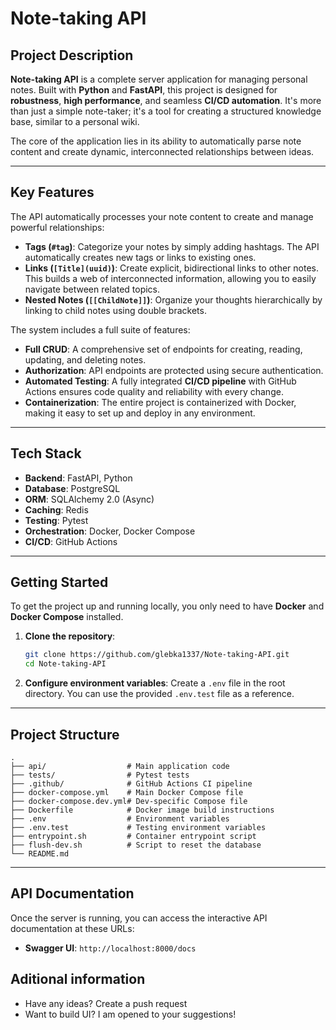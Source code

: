 # Note-taking API

## Project Description

**Note-taking API** is a complete server application for managing personal notes. Built with **Python** and **FastAPI**, this project is designed for **robustness**, **high performance**, and seamless **CI/CD automation**. It's more than just a simple note-taker; it's a tool for creating a structured knowledge base, similar to a personal wiki.

The core of the application lies in its ability to automatically parse note content and create dynamic, interconnected relationships between ideas.

-----

## Key Features

The API automatically processes your note content to create and manage powerful relationships:

  * **Tags (`#tag`)**: Categorize your notes by simply adding hashtags. The API automatically creates new tags or links to existing ones.
  * **Links (`[Title](uuid)`)**: Create explicit, bidirectional links to other notes. This builds a web of interconnected information, allowing you to easily navigate between related topics.
  * **Nested Notes (`[[ChildNote]]`)**: Organize your thoughts hierarchically by linking to child notes using double brackets.

The system includes a full suite of features:

  * **Full CRUD**: A comprehensive set of endpoints for creating, reading, updating, and deleting notes.
  * **Authorization**: API endpoints are protected using secure authentication.
  * **Automated Testing**: A fully integrated **CI/CD pipeline** with GitHub Actions ensures code quality and reliability with every change.
  * **Containerization**: The entire project is containerized with Docker, making it easy to set up and deploy in any environment.

-----

## Tech Stack

  * **Backend**: FastAPI, Python
  * **Database**: PostgreSQL
  * **ORM**: SQLAlchemy 2.0 (Async)
  * **Caching**: Redis
  * **Testing**: Pytest
  * **Orchestration**: Docker, Docker Compose
  * **CI/CD**: GitHub Actions

-----

## Getting Started

To get the project up and running locally, you only need to have **Docker** and **Docker Compose** installed.

1.  **Clone the repository**:

    ```bash
    git clone https://github.com/glebka1337/Note-taking-API.git
    cd Note-taking-API
    ```

2.  **Configure environment variables**:
    Create a `.env` file in the root directory. You can use the provided `.env.test` file as a reference.

-----

## Project Structure

```text
.
├── api/                  # Main application code
├── tests/                # Pytest tests
├── .github/              # GitHub Actions CI pipeline
├── docker-compose.yml    # Main Docker Compose file
├── docker-compose.dev.yml# Dev-specific Compose file
├── Dockerfile            # Docker image build instructions
├── .env                  # Environment variables
├── .env.test             # Testing environment variables
├── entrypoint.sh         # Container entrypoint script
├── flush-dev.sh          # Script to reset the database
└── README.md
```

-----

## API Documentation

Once the server is running, you can access the interactive API documentation at these URLs:

* **Swagger UI**: `http://localhost:8000/docs`

## Aditional information

* Have any ideas? Create a push request
* Want to build UI? I am opened to your suggestions!
